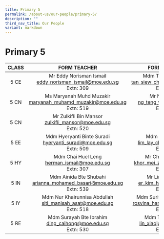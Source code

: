 ```yaml
---
title: Primary 5
permalink: /about-us/our-people/primary-5/
description: ""
third_nav_title: Our People
variant: markdown
---
```

# Primary 5

| CLASS |                               FORM TEACHER                              |                                  FORM TEACHER                                 |
|:-----:|:-------------------------------------------------:|:-------------------------------------------:|
|  5 CE | Mr Eddy Norisman Ismail<br>[eddy_norisman_ismail@moe.edu.sg](mailto:eddy_norisman_ismail@moe.edu.sg)<br>Extn: 309  |       Mdm Tan Siew Ching<br>[tan_siew_ching_a@moe.edu.sg](mailto:tan_siew_ching_a@moe.edu.sg)<br>Extn: 522          |
|  5 CN |      Ms Maryanah Muhd Muzakir <br>[maryanah_muhamd_muzakir@moe.edu.sg](mailto:maryanah_muhamd_muzakir@moe.edu.sg)<br>Extn: 519      |       Mr Ng Teng Yik<br>[ng_teng_yik@moe.edu.sg](mailto:ng_teng_yik@moe.edu.sg)<br>Extn: 303            |
|  5 CN |      Mr Zulkifli Bin Mansor <br>[zulkifli_mansor@moe.edu.sg](mailto:zulkifli_mansor@moe.edu.sg)<br>Extn: 520      | 
|  5 EE | Mdm Hyeryanti Binte Suradi <br>[hyeryanti_suradi@moe.edu.sg](mailto:hyeryanti_suradi@moe.edu.sg)<br>Extn: 509 |  Mdm Lim Lay Chin <br>[lim_lay_chin@moe.edu.sg](mailto:lim_lay_chin@moe.edu.sg)<br>Extn: 302  |
|  5 HY | Mdm Chai Huel Leng<br>[herman_ismail@moe.edu.sg](mailto:herman_ismail@moe.edu.sg)<br>Extn: 307  |         Mr Chua Liang Cun <br>[khor_mei_zhen@moe.edu.sg](mailto:khor_mei_zhen@moe.edu.sg)<br>Extn: 543           
|  5 IN |  Mdm Ainida Bte Shubahi<br>[arianna_mohamed_basari@moe.edu.sg](mailto:arianna_mohamed_basari@moe.edu.sg)<br>Extn: 539        |   Mr Lim Hou Woon <br>[er_kim_hoe@moe.edu.sg](mailto:er_kim_hoe@moe.edu.sg)<br>Extn: 517         |
|  5 IY | Mdm Nur Khairunnisa Abdullah <br>[siti_manisah_asat@moe.edu.sg](mailto:siti_manisah_asat@moe.edu.sg)<br>Extn: 518      |  Mdm Suriyana Bte Ghapari <br>[rosvina_hamzah@moe.edu.sg](mailto:rosvina_hamzah@moe.edu.sg)<br>Extn: 581  
|  5 RE |Mdm Surayah Bte Ibrahim <br>[ding_caihong@moe.edu.sg](mailto:ding_caihong@moe.edu.sg)<br>Extn: 530          |  Mdm Tan Phaik See<br>[lin_xiaojun@moe.edu.sg](mailto:lin_xiaojun@moe.edu.sg)<br>Extn: 586    |